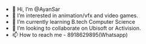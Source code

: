 - 👋 Hi, I’m @AyanSar
- 👀 I’m interested in animation/vfx and video games.
- 🌱 I’m currently learning B.tech Computer Science
- 💞️ I’m looking to collaborate on Ubisoft or Activision.
- 📫 How to reach me - 8918629895(Whatsapp)

<!---
Ayan1804/Ayan1804 is a ✨ special ✨ repository because its `README.md` (this file) appears on your GitHub profile.
You can click the Preview link to take a look at your changes.
--->
